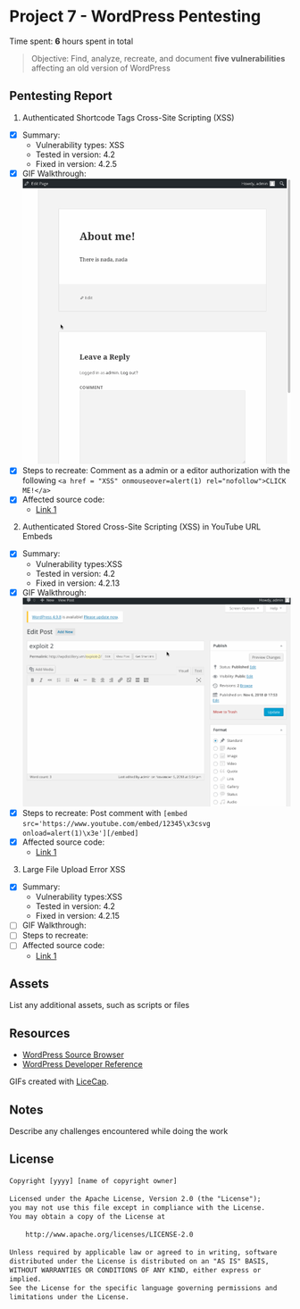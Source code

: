 # Project 7 - WordPress Pentesting

Time spent: **6** hours spent in total

> Objective: Find, analyze, recreate, and document **five vulnerabilities** affecting an old version of WordPress

## Pentesting Report

1. Authenticated Shortcode Tags Cross-Site Scripting (XSS)
  - [x] Summary: 
    - Vulnerability types: XSS
    - Tested in version: 4.2
    - Fixed in version: 4.2.5
  - [x] GIF Walkthrough: <img src="week7_1.gif" width="800">
  - [x] Steps to recreate: Comment as a admin or a editor authorization with the following 
        `<a href = "XSS" onmouseover=alert(1) rel="nofollow">CLICK ME!</a>`  
  - [x] Affected source code:
    - [Link 1](https://github.com/WordPress/WordPress/commit/f72b21af23da6b6d54208e5c1d65ececdaa109c8)


2. Authenticated Stored Cross-Site Scripting (XSS) in YouTube URL Embeds
  - [x] Summary: 
    - Vulnerability types:XSS
    - Tested in version: 4.2
    - Fixed in version: 4.2.13
  - [x] GIF Walkthrough: <img src="week7_2.gif" width="800">
  - [x] Steps to recreate: Post comment with 
        `[embed src='https://www.youtube.com/embed/12345\x3csvg onload=alert(1)\x3e'][/embed]`
  - [x] Affected source code:
    - [Link 1](https://github.com/WordPress/WordPress/commit/419c8d97ce8df7d5004ee0b566bc5e095f0a6ca8)


3. Large File Upload Error XSS
  - [x] Summary: 
    - Vulnerability types:XSS
    - Tested in version: 4.2
    - Fixed in version: 4.2.15 
  - [ ] GIF Walkthrough: 
  - [ ] Steps to recreate: 
  - [ ] Affected source code:
    - [Link 1](https://github.com/WordPress/WordPress/commit/8c7ea71edbbffca5d9766b7bea7c7f3722ffafa6)

## Assets

List any additional assets, such as scripts or files

## Resources

- [WordPress Source Browser](https://core.trac.wordpress.org/browser/)
- [WordPress Developer Reference](https://developer.wordpress.org/reference/)

GIFs created with [LiceCap](http://www.cockos.com/licecap/).

## Notes

Describe any challenges encountered while doing the work

## License

    Copyright [yyyy] [name of copyright owner]

    Licensed under the Apache License, Version 2.0 (the "License");
    you may not use this file except in compliance with the License.
    You may obtain a copy of the License at

        http://www.apache.org/licenses/LICENSE-2.0

    Unless required by applicable law or agreed to in writing, software
    distributed under the License is distributed on an "AS IS" BASIS,
    WITHOUT WARRANTIES OR CONDITIONS OF ANY KIND, either express or implied.
    See the License for the specific language governing permissions and
    limitations under the License.
